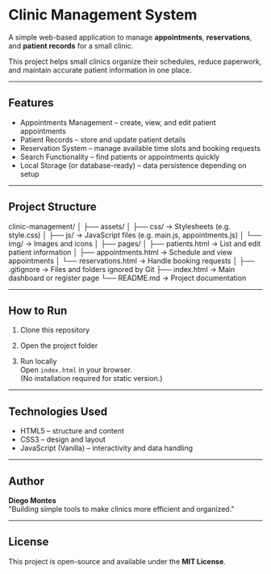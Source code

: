 # Clinic Management System

A simple web-based application to manage **appointments**, **reservations**, and **patient records** for a small clinic.

This project helps small clinics organize their schedules, reduce paperwork, and maintain accurate patient information in one place.

---

## Features

- Appointments Management – create, view, and edit patient appointments  
- Patient Records – store and update patient details  
- Reservation System – manage available time slots and booking requests  
- Search Functionality – find patients or appointments quickly  
- Local Storage (or database-ready) – data persistence depending on setup  

---

## Project Structure


clinic-management/
│
├── assets/
│ ├── css/ → Stylesheets (e.g. style.css)
│ ├── js/ → JavaScript files (e.g. main.js, appointments.js)
│ └── img/ → Images and icons
│
├── pages/
│ ├── patients.html → List and edit patient information
│ ├── appointments.html → Schedule and view appointments
│ └── reservations.html → Handle booking requests
│
├── .gitignore → Files and folders ignored by Git
├── index.html → Main dashboard or register page
└── README.md → Project documentation


---

## How to Run

1. Clone this repository  

2. Open the project folder  


3. Run locally  
Open `index.html` in your browser.  
(No installation required for static version.)

---

## Technologies Used

- HTML5 – structure and content  
- CSS3 – design and layout  
- JavaScript (Vanilla) – interactivity and data handling  

---

## Author

**Diego Montes**  
"Building simple tools to make clinics more efficient and organized."

---

## License

This project is open-source and available under the **MIT License**.
